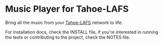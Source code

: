 # Music Player for Tahoe-LAFS #

Bring all the music from your [Tahoe-LAFS](http://tahoe-lafs.org/trac/tahoe-lafs) network to life.

For installation docs, check the INSTALL file, if you're interested in running the tests or contributing to the project, check the NOTES file.

